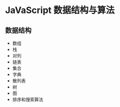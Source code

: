 # JaVaScript 数据结构与算法


## 数据结构 
  - 数组
  - 栈
  - 对列
  - 链表
  - 集合
  - 字典
  - 散列表
  - 树
  - 图
  - 排序和搜索算法
  
